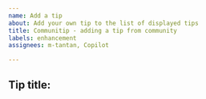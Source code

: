 ```yaml
---
name: Add a tip
about: Add your own tip to the list of displayed tips
title: Communitip - adding a tip from community
labels: enhancement
assignees: m-tantan, Copilot

---
```


## Tip title:
<TITLE>

## Tip text (including the shortcuts here)
<DESCRIPTION>
